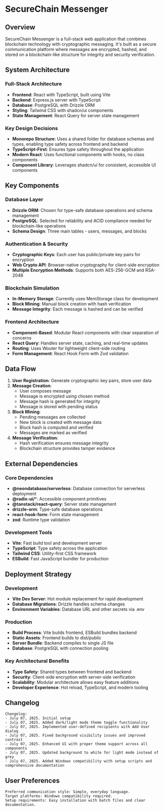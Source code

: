# SecureChain Messenger

## Overview

SecureChain Messenger is a full-stack web application that combines blockchain technology with cryptographic messaging. It's built as a secure communication platform where messages are encrypted, hashed, and stored on a blockchain-like structure for integrity and security verification.

## System Architecture

### Full-Stack Architecture
- **Frontend**: React with TypeScript, built using Vite
- **Backend**: Express.js server with TypeScript
- **Database**: PostgreSQL with Drizzle ORM
- **Styling**: Tailwind CSS with shadcn/ui components
- **State Management**: React Query for server state management

### Key Design Decisions
- **Monorepo Structure**: Uses a shared folder for database schemas and types, enabling type safety across frontend and backend
- **TypeScript-First**: Ensures type safety throughout the application
- **Modern React**: Uses functional components with hooks, no class components
- **Component Library**: Leverages shadcn/ui for consistent, accessible UI components

## Key Components

### Database Layer
- **Drizzle ORM**: Chosen for type-safe database operations and schema management
- **PostgreSQL**: Selected for reliability and ACID compliance needed for blockchain-like operations
- **Schema Design**: Three main tables - users, messages, and blocks

### Authentication & Security
- **Cryptographic Keys**: Each user has public/private key pairs for encryption
- **Web Crypto API**: Browser-native cryptography for client-side encryption
- **Multiple Encryption Methods**: Supports both AES-256-GCM and RSA-2048

### Blockchain Simulation
- **In-Memory Storage**: Currently uses MemStorage class for development
- **Block Mining**: Manual block creation with hash verification
- **Message Integrity**: Each message is hashed and can be verified

### Frontend Architecture
- **Component-Based**: Modular React components with clear separation of concerns
- **React Query**: Handles server state, caching, and real-time updates
- **Routing**: Uses Wouter for lightweight client-side routing
- **Form Management**: React Hook Form with Zod validation

## Data Flow

1. **User Registration**: Generate cryptographic key pairs, store user data
2. **Message Creation**: 
   - User composes message
   - Message is encrypted using chosen method
   - Message hash is generated for integrity
   - Message is stored with pending status
3. **Block Mining**: 
   - Pending messages are collected
   - New block is created with message data
   - Block hash is computed and verified
   - Messages are marked as verified
4. **Message Verification**: 
   - Hash verification ensures message integrity
   - Blockchain structure provides tamper evidence

## External Dependencies

### Core Dependencies
- **@neondatabase/serverless**: Database connection for serverless deployment
- **@radix-ui/***: Accessible component primitives
- **@tanstack/react-query**: Server state management
- **drizzle-orm**: Type-safe database operations
- **react-hook-form**: Form state management
- **zod**: Runtime type validation

### Development Tools
- **Vite**: Fast build tool and development server
- **TypeScript**: Type safety across the application
- **Tailwind CSS**: Utility-first CSS framework
- **ESBuild**: Fast JavaScript bundler for production

## Deployment Strategy

### Development
- **Vite Dev Server**: Hot module replacement for rapid development
- **Database Migrations**: Drizzle handles schema changes
- **Environment Variables**: Database URL and other secrets via .env

### Production
- **Build Process**: Vite builds frontend, ESBuild bundles backend
- **Static Assets**: Frontend builds to dist/public
- **Server Bundle**: Backend compiles to single JS file
- **Database**: PostgreSQL with connection pooling

### Key Architectural Benefits
- **Type Safety**: Shared types between frontend and backend
- **Security**: Client-side encryption with server-side verification
- **Scalability**: Modular architecture allows easy feature additions
- **Developer Experience**: Hot reload, TypeScript, and modern tooling

## Changelog

```
Changelog:
- July 07, 2025. Initial setup
- July 07, 2025. Added dark/light mode theme toggle functionality
- July 07, 2025. Implemented user-defined recipients with Add User dialog
- July 07, 2025. Fixed background visibility issues and improved contrast
- July 07, 2025. Enhanced UI with proper theme support across all components
- July 07, 2025. Updated background to white for light mode instead of grey
- July 07, 2025. Added Windows compatibility with setup scripts and comprehensive documentation
```

## User Preferences

```
Preferred communication style: Simple, everyday language.
Target platforms: Windows compatibility required.
Setup requirements: Easy installation with batch files and clear documentation.
```